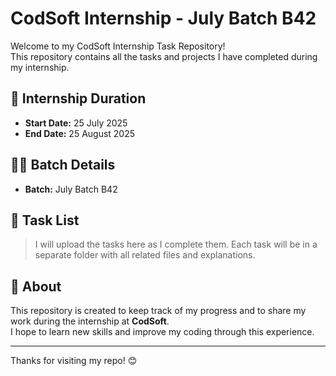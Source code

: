 # CodSoft Internship - July Batch B42

Welcome to my CodSoft Internship Task Repository!  
This repository contains all the tasks and projects I have completed during my internship.

## 📅 Internship Duration

- **Start Date:** 25 July 2025  
- **End Date:** 25 August 2025

## 🧑‍💻 Batch Details

- **Batch:** July Batch B42

## 📁 Task List

> I will upload the tasks here as I complete them. Each task will be in a separate folder with all related files and explanations.

## 📝 About

This repository is created to keep track of my progress and to share my work during the internship at **CodSoft**.  
I hope to learn new skills and improve my coding through this experience.

---

Thanks for visiting my repo! 😊
